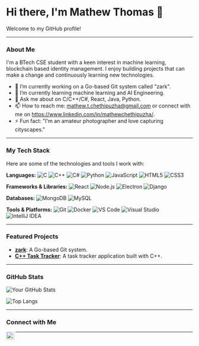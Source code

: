 # Hi there, I'm Mathew Thomas 👋



Welcome to my GitHub profile!

---

### About Me

I'm a BTech CSE student with a keen interest in machine learning, blockchain based identity management. I enjoy building projects that can make a change and continuously learning new technologies.

-   🔭 I’m currently working on a Go-based Git system called "zark".
-   🌱 I’m currently learning machine learning and AI Engineering.
-   💬 Ask me about on C/C++/C#, React, Java, Python.
-   📫 How to reach me: mathew.t.chethipuzha@gmail.com or connect with me on https://www.linkedin.com/in/mathewchethipuzha/.
-   ⚡ Fun fact: "I'm an amateur photographer and love capturing cityscapes."

---

### My Tech Stack

Here are some of the technologies and tools I work with:

**Languages:**
![C](https://img.shields.io/badge/C-A8B9CC?style=for-the-badge&logo=c&logoColor=white)
![C++](https://img.shields.io/badge/C%2B%2B-00599C?style=for-the-badge&logo=c%2B%2B&logoColor=white)
![C#](https://img.shields.io/badge/C%23-239120?style=for-the-badge&logo=c-sharp&logoColor=white)
![Python](https://img.shields.io/badge/Python-3776AB?style=for-the-badge&logo=python&logoColor=white)
![JavaScript](https://img.shields.io/badge/JavaScript-F7DF1E?style=for-the-badge&logo=javascript&logoColor=black)
![HTML5](https://img.shields.io/badge/HTML5-E34F26?style=for-the-badge&logo=html5&logoColor=white)
![CSS3](https://img.shields.io/badge/CSS3-1572B6?style=for-the-badge&logo=css3&logoColor=white)

**Frameworks & Libraries:**
![React](https://img.shields.io/badge/React-61DAFB?style=for-the-badge&logo=react&logoColor=black)
![Node.js](https://img.shields.io/badge/Node.js-339933?style=for-the-badge&logo=node.js&logoColor=white)
![Electron](https://img.shields.io/badge/Electron-47848F?style=for-the-badge&logo=electron&logoColor=white)
![Django](https://img.shields.io/badge/Django-092E20?style=for-the-badge&logo=django&logoColor=white)

**Databases:**
![MongoDB](https://img.shields.io/badge/MongoDB-47A248?style=for-the-badge&logo=mongodb&logoColor=white)
![MySQL](https://img.shields.io/badge/MySQL-4479A1?style=for-the-badge&logo=mysql&logoColor=white)

**Tools & Platforms:**
![Git](https://img.shields.io/badge/Git-F05032?style=for-the-badge&logo=git&logoColor=white)
![Docker](https://img.shields.io/badge/Docker-2496ED?style=for-the-badge&logo=docker&logoColor=white)
![VS Code](https://img.shields.io/badge/VS%20Code-007ACC?style=for-the-badge&logo=visual-studio-code&logoColor=white)
![Visual Studio](https://img.shields.io/badge/Visual%20Studio-5C2D91?style=for-the-badge&logo=visual-studio&logoColor=white)
![IntelliJ IDEA](https://img.shields.io/badge/IntelliJ%20IDEA-000000?style=for-the-badge&logo=intellij-idea&logoColor=white)

---

### Featured Projects

-   **[zark](https://github.com/M-Chethipuzha/Zark)**: A Go-based Git system.
-   **[C++ Task Tracker](https://github.com/M-Chethipuzha/Task-Tracker)**: A task tracker application built with C++.

---

### GitHub Stats

![Your GitHub Stats](https://github.com/M-Chethipuzha/github-readme-stats)

![Top Langs](https://github.com/M-Chethipuzha/github-readme-stats)

---

### Connect with Me

[<img align="left" alt="LinkedIn" width="22px" src="https://cdn.jsdelivr.net/npm/simple-icons@v3/icons/linkedin.svg" />](https://www.linkedin.com/in/mathewchethipuzha/)

---
